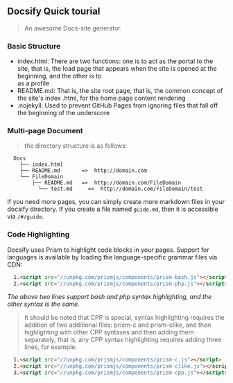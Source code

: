 ## Docsify Quick tourial <!-- {docsify-ignore} -->

> An awesome Docs-site generator.


### Basic Structure
- index.html: There are two functions: one is to act as the portal to the site, that is, the load page that appears when the site is opened at the beginning, and the other is to  
 as a profile
- README.md: That is, the site root page, that is, the common concept of the site's index .html, for the home page content rendering  
- .nojekyll: Used to prevent GitHub Pages from ignoring files that fall off the beginning of the underscore


### Multi-page Document
> the directory structure is as follows:    
```
  Docs
	├── index.html
	├── README.md       =>  http://domain.com
	└── FileDomain 
        ├── README.md   =>  http://domain.com/FileDomain 
	      └── test.md     =>  http://domain.com/FileDomain/test
```
 If you need more pages, you can simply create more markdown files in your docsify directory. If you create a file named <code>guide.md</code>, then it is accessible via <code>/#/guide</code>.

### Code Highlighting
Docsify uses Prism to highlight code blocks in your pages.
Support for languages is available by loading the language-specific grammar files via CDN:

```html
  1.<script src="//unpkg.com/prismjs/components/prism-bash.js"></script> 
  2.<script src="//unpkg.com/prismjs/components/prism-php.js"></script>
```
_The above two lines support bash and php syntax highlighting, and the other syntax is the same._

 
> It should be noted that CPP is special, syntax highlighting requires the addition of two additional files: prism-c and prism-clike, and then highlighting with other CPP syntaxes and then adding them separately, that is, any CPP syntax highlighting requires adding three lines, for example:
```html
  1.<script src="//unpkg.com/prismjs/components/prism-c.js"></script>
  2.<script src="//unpkg.com/prismjs/components/prism-clike.js"></script>
  3.<script src="//unpkg.com/prismjs/components/prism-cpp.js"></script> 
```
